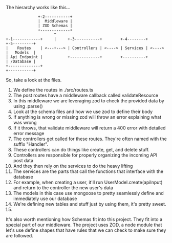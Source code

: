 The hierarchy works like this...
```
              +-2-----------+
              |  Middleware |
              | ZOD Schemas |
              +-------------+
                     ^
+-1------------+     |     +-3-----------+        +-4--------+        +-5---------+
|    Routes    | <---+---> | Controllers | <----> | Services | <----> |   Models  |
| Api Endpoint |           +-------------+        +----------+        | /Database |
+--------------+                                                      +-----------+
```

So, take a look at the files.
1) We define the routes in ./src/routes.ts
2) The post routes have a middleware callback called validateResource
  1) In this middleware we are leveraging zod to check the provided data by using .parse()
  2) Look at the schema files and how we use zod to define their body
  3) If anything is wrong or missing zod will throw an error explaining what was wrong
  4) If it throws, that validate middleware will return a 400 error with detailed error message
3) The controllers get called for these routes. They're often named with the suffix "Handler".
  1) These controllers can do things like create, get, and delete stuff.
  2) Controllers are responsible for properly organizing the incoming API post data
  3) And they then rely on the services to do the heavy lifting
4) The services are the parts that call the functions that interface with the database
  1) For example, when creating a user, it'll run UserModel.create(apiInput) and return to the controller the new user's data
5) The models in this case use mongoose to pretty seamlessly define and immediately use our database
  1) We're defining new tables and stuff just by using them, it's pretty sweet.
  2)

It's also worth mentioning how Schemas fit into this project. They fit into a special part of our middleware.
The project uses ZOD, a node module that let's use define shapes that have rules that we can check to make sure they are followed.